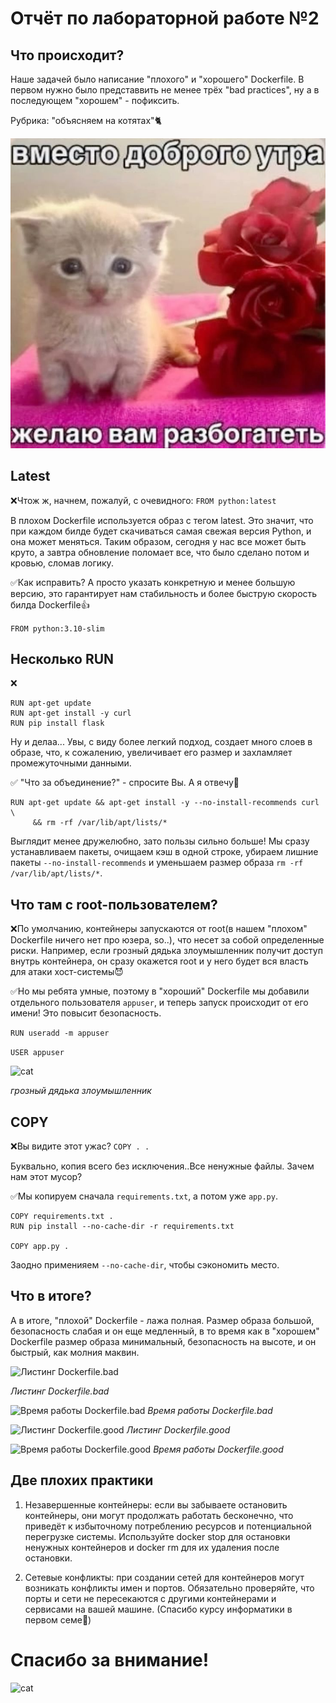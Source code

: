 # Отчёт по лабораторной работе №2
## Что происходит?
Наше задачей было написание "плохого" и  "хорошего" Dockerfile. В первом нужно было представвить не менее трёх "bad practices", ну а в последующем "хорошем" - пофиксить. 

Рубрика: "объясняем на котятах"🐈

![cat](https://github.com/Anr1st/Clouds/blob/main/lab-2/photos/cat2.jpg)

## Latest
❌Чтож ж, начнем, пожалуй, c очевидного:
```FROM python:latest```

В плохом Dockerfile используется образ с тегом latest. 
Это значит, что при каждом билде будет скачиваться самая 
свежая версия Python, и она может меняться. Таким образом, 
сегодня у нас все может быть круто, а завтра обновление 
поломает все, что было сделано потом и кровью, сломав логику.

✅Как исправить? А просто указать конкретную и менее большую версию, это гарантирует нам стабильность и более быструю скорость билда Dockerfile👍

```FROM python:3.10-slim```

## Несколько RUN
❌
```
RUN apt-get update
RUN apt-get install -y curl
RUN pip install flask
```
Ну и делаа... Увы, с виду более легкий подход, создает много 
слоев в образе, что, к сожалению, увеличивает его размер и 
захламляет промежуточными данными. 

✅
"Что за объединение?" - спросите Вы. А я отвечу🫡
```
RUN apt-get update && apt-get install -y --no-install-recommends curl \
     && rm -rf /var/lib/apt/lists/*
```
Выглядит менее дружелюбно, зато пользы сильно больше! Мы сразу устанавливаем пакеты, очищаем кэш в одной строке, убираем лишние пакеты ```--no-install-recommends``` и уменьшаем размер образа ```rm -rf /var/lib/apt/lists/*```.

## Что там с root-пользователем?
❌По умолчанию, контейнеры запускаются от root(в нашем "плохом" Dockerfile ничего нет про юзера, so..), что несет за 
собой определенные риски. Например, если грозный дядька 
злоумышленник получит доступ внутрь контейнера, он сразу 
окажется root и у него будет вся власть для атаки 
хост-системы😈

✅Но мы ребята умные, поэтому в "хороший" Dockerfile мы добавили отдельного пользователя ```appuser```, и теперь запуск происходит от его имени! Это повысит безопасность.

```RUN useradd -m appuser```

```USER appuser```

![cat](https://github.com/Anr1st/Clouds/blob/main/lab-2/photos/cat%20krutoi.jpg)

*грозный дядька злоумышленник*

## COPY
❌Вы видите этот ужас?
```COPY . .```

Буквально, копия всего без исключения..Все ненужные файлы. Зачем нам этот мусор?


✅Мы копируем сначала ```requirements.txt```, а потом уже ```app.py```. 

```
COPY requirements.txt .
RUN pip install --no-cache-dir -r requirements.txt

COPY app.py .
```
Заодно применияем ```--no-cache-dir```, чтобы сэкономить место.

## Что в итоге?
А в итоге, "плохой" Dockerfile - лажа полная. Размер образа большой, безопасность слабая и он еще медленный, в то время как в "хорошем" Dockerfile размер образа минимальный, безопасность на высоте, и он быстрый, как молния маквин.



![Листинг Dockerfile.bad](https://github.com/Anr1st/Clouds/blob/main/lab-2/photos/1.1.png)

*Листинг Dockerfile.bad*

![Время работы Dockerfile.bad](https://github.com/Anr1st/Clouds/blob/main/lab-2/photos/1.png)
*Время работы Dockerfile.bad*

![Листинг Dockerfile.good](https://github.com/Anr1st/Clouds/blob/main/lab-2/photos/2.1.png)
*Листинг Dockerfile.good*

![Время работы Dockerfile.good](https://github.com/Anr1st/Clouds/blob/main/lab-2/photos/2.png)
*Время работы Dockerfile.good*

## Две плохих практики

1. Незавершенные контейнеры: если вы забываете остановить контейнеры, они могут продолжать работать бесконечно, что приведёт к избыточному потреблению ресурсов и потенциальной перегрузке системы. Используйте docker stop для остановки ненужных контейнеров и docker rm для их удаления после остановки. 

2. Сетевые конфликты: при создании сетей для контейнеров могут возникать конфликты имен и портов. Обязательно проверяйте, что порты и сети не пересекаются с другими контейнерами и сервисами на вашей машине. (Спасибо курсу информатики в первом семе🛜)

# Спасибо за внимание! 
![cat](https://github.com/Anr1st/Clouds/blob/main/lab-2/photos/cat1.1.jpg)
